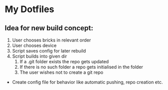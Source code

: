 # My Dotfiles

## Idea for new build concept:
1. User chooses bricks in relevant order
2. User chooses device
3. Script saves config for later rebuild
4. Script builds into given dir
    1. If a .git folder exists the repo gets updated
    2. If there is no such folder a repo gets initialised in the folder
    3. The user wishes not to create a git repo

* Create config file for behavior like automatic pushing, repo creation etc.

